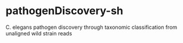 # pathogenDiscovery-sh
C. elegans pathogen discovery through taxonomic classification from unaligned wild strain reads

